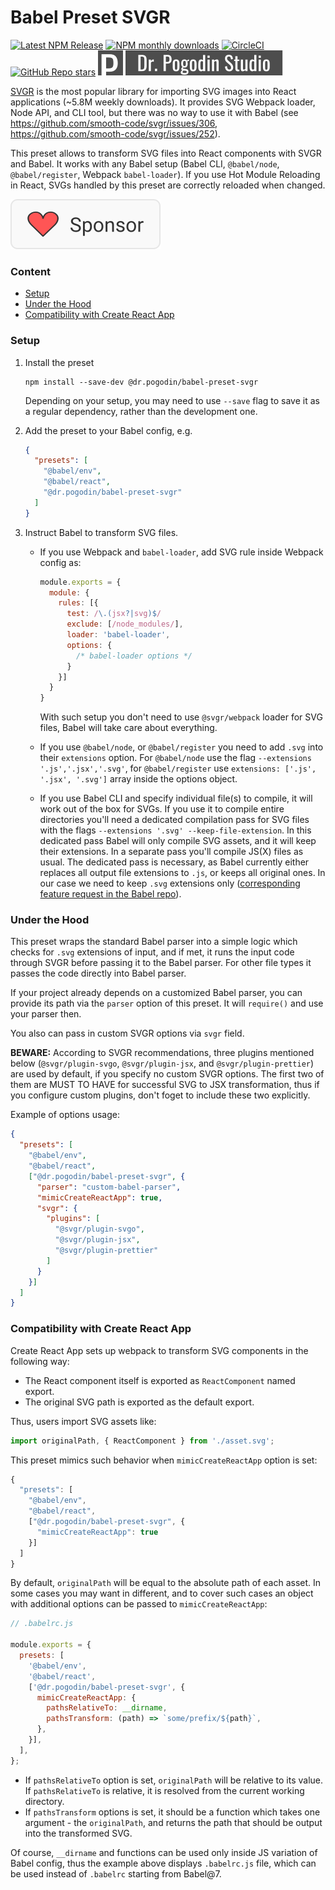 # Babel Preset SVGR

[![Latest NPM Release](https://img.shields.io/npm/v/@dr.pogodin/babel-preset-svgr.svg)](https://www.npmjs.com/package/@dr.pogodin/babel-preset-svgr)
[![NPM monthly downloads](https://img.shields.io/npm/dm/@dr.pogodin/babel-preset-svgr)](https://www.npmjs.com/package/@dr.pogodin/babel-preset-svgr)
[![CircleCI](https://dl.circleci.com/status-badge/img/gh/birdofpreyru/babel-preset-svgr/tree/master.svg?style=shield)](https://app.circleci.com/pipelines/github/birdofpreyru/babel-preset-svgr)
[![GitHub Repo stars](https://img.shields.io/github/stars/birdofpreyru/babel-preset-svgr?style=social)](https://github.com/birdofpreyru/babel-preset-svgr)
[![Dr. Pogodin Studio](https://raw.githubusercontent.com/birdofpreyru/babel-preset-svgr/master/.README/logo-dr-pogodin-studio.svg)](https://dr.pogodin.studio/docs/babel-preset-svgr)

[SVGR](https://github.com/smooth-code/svgr) is the most popular library for
importing SVG images into React applications (~5.8M weekly downloads).
It provides SVG Webpack loader, Node API, and CLI tool, but there was no
way to use it with Babel (see https://github.com/smooth-code/svgr/issues/306,
https://github.com/smooth-code/svgr/issues/252).

This preset allows to transform SVG files into React components with
SVGR and Babel. It works with any Babel setup (Babel CLI, `@babel/node`,
`@babel/register`, Webpack `babel-loader`). If you use Hot Module Reloading
in React, SVGs handled by this preset are correctly reloaded when changed.

[![Sponsor](https://raw.githubusercontent.com/birdofpreyru/babel-preset-svgr/master/.README/sponsor.svg)](https://github.com/sponsors/birdofpreyru)

### Content
- [Setup](#setup)
- [Under the Hood](#under-the-hood)
- [Compatibility with Create React App](#compatibility-with-create-react-app)

### Setup

1.  Install the preset
    ```shell
    npm install --save-dev @dr.pogodin/babel-preset-svgr
    ```
    Depending on your setup, you may need to use `--save` flag to save it as
    a regular dependency, rather than the development one.

2.  Add the preset to your Babel config, e.g.
    ```json
    {
      "presets": [
        "@babel/env",
        "@babel/react",
        "@dr.pogodin/babel-preset-svgr"
      ]
    }
    ```

3.  Instruct Babel to transform SVG files.

    - If you use Webpack and `babel-loader`, add SVG rule inside Webpack config
      as:
      ```js
      module.exports = {
        module: {
          rules: [{
            test: /\.(jsx?|svg)$/
            exclude: [/node_modules/],
            loader: 'babel-loader',
            options: {
              /* babel-loader options */
            }
          }]
        }
      }
      ```
      With such setup you don't need to use `@svgr/webpack` loader for SVG files,
      Babel will take care about everything.

    - If you use `@babel/node`, or `@babel/register` you need to add `.svg` into
      their `extensions` option. For `@babel/node` use the flag
      `--extensions '.js','.jsx','.svg'`, for `@babel/register` use
      `extensions: ['.js', '.jsx', '.svg']` array inside the options object.

    - If you use Babel CLI and specify individual file(s) to compile, it will
      work out of the box for SVGs. If you use it to compile entire directories
      you'll need a dedicated compilation pass for SVG files with the flags
      `--extensions '.svg' --keep-file-extension`. In this dedicated pass
      Babel will only compile SVG assets, and it will keep their extensions.
      In a separate pass you'll compile JS(X) files as usual. The dedicated
      pass is necessary, as Babel currently either replaces all output file
      extensions to `.js`, or keeps all original ones. In our case we need
      to keep `.svg` extensions only
      ([corresponding feature request in the Babel repo](https://github.com/babel/babel/issues/10551)).

### Under the Hood

This preset wraps the standard Babel parser into a simple logic which checks
for `.svg` extensions of input, and if met, it runs the input code through SVGR
before passing it to the Babel parser. For other file types it passes
the code directly into Babel parser.

If your project already depends on a customized Babel parser, you can provide
its path via the `parser` option of this preset. It will `require()` and use
your parser then.

You also can pass in custom SVGR options via `svgr` field.

**BEWARE:** According to SVGR recommendations, three plugins mentioned below
(`@svgr/plugin-svgo`, `@svgr/plugin-jsx`, and `@svgr/plugin-prettier`) are used
by default, if you specify no custom SVGR options. The first two of them are
MUST TO HAVE for successful SVG to JSX transformation, thus if you configure
custom plugins, don't foget to include these two explicitly.

Example of options usage:

```json
{
  "presets": [
    "@babel/env",
    "@babel/react",
    ["@dr.pogodin/babel-preset-svgr", {
      "parser": "custom-babel-parser",
      "mimicCreateReactApp": true,
      "svgr": {
        "plugins": [
          "@svgr/plugin-svgo",
          "@svgr/plugin-jsx",
          "@svgr/plugin-prettier"
        ]
      }
    }]
  ]
}
```

### Compatibility with Create React App

Create React App sets up webpack to transform SVG components in the following
way:

- The React component itself is exported as `ReactComponent` named export.
- The original SVG path is exported as the default export.

Thus, users import SVG assets like:
```js
import originalPath, { ReactComponent } from './asset.svg';
```

This preset mimics such behavior when `mimicCreateReactApp` option is set:
```js
{
  "presets": [
    "@babel/env",
    "@babel/react",
    ["@dr.pogodin/babel-preset-svgr", {
      "mimicCreateReactApp": true
    }]
  ]
}
```

By default, `originalPath` will be equal to the absolute path of each asset.
In some cases you may want in different, and to cover such cases an object with
additional options can be passed to `mimicCreateReactApp`:
```js
// .babelrc.js

module.exports = {
  presets: [
    '@babel/env',
    '@babel/react',
    ['@dr.pogodin/babel-preset-svgr', {
      mimicCreateReactApp: {
        pathsRelativeTo: __dirname,
        pathsTransform: (path) => `some/prefix/${path}`,
      },
    }],
  ],
};
```

- If `pathsRelativeTo` option is set, `originalPath` will be relative to its
  value. If `pathsRelativeTo` is relative, it is resolved from the current
  working directory.
- If `pathsTransform` options is set, it should be a function which takes one
  argument - the `originalPath`, and returns the path that should be output into
  the transformed SVG.

Of course, `__dirname` and functions can be used only inside JS variation of
Babel config, thus the example above displays `.babelrc.js` file, which can be
used instead of `.babelrc` starting from Babel@7.
